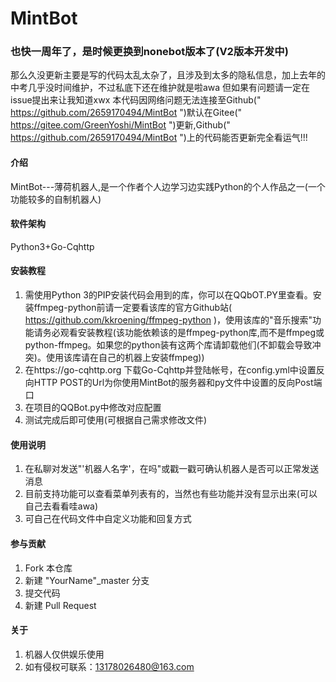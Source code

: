 # MintBot

### 也快一周年了，是时候更换到nonebot版本了(V2版本开发中)
那么久没更新主要是写的代码太乱太杂了，且涉及到太多的隐私信息，加上去年的中考几乎没时间维护，不过私底下还在维护就是啦awa
但如果有问题请一定在issue提出来让我知道xwx
本代码因网络问题无法连接至Github(" https://github.com/2659170494/MintBot ")默认在Gitee(" https://gitee.com/GreenYoshi/MintBot ")更新,Github(" https://github.com/2659170494/MintBot ")上的代码能否更新完全看运气!!!

#### 介绍
MintBot---薄荷机器人,是一个作者个人边学习边实践Python的个人作品之一(一个功能较多的自制机器人)

#### 软件架构
Python3+Go-Cqhttp


#### 安装教程

1.  需使用Python 3的PIP安装代码会用到的库，你可以在QQbOT.PY里查看。安装ffmpeg-python前请一定要看该库的官方Github站( https://github.com/kkroening/ffmpeg-python )，使用该库的"音乐搜索"功能请务必观看安装教程(该功能依赖该的是ffmpeg-python库,而不是ffmpeg或python-ffmpeg。如果您的python装有这两个库请卸载他们(不卸载会导致冲突)。使用该库请在自己的机器上安装ffmpeg))
2.  在https://go-cqhttp.org 下载Go-Cqhttp并登陆帐号，在config.yml中设置反向HTTP POST的Url为你使用MintBot的服务器和py文件中设置的反向Post端口
3.  在项目的QQBot.py中修改对应配置
4.  测试完成后即可使用(可根据自己需求修改文件)

#### 使用说明

1.  在私聊对发送"'机器人名字'，在吗"或戳一戳可确认机器人是否可以正常发送消息
2.  目前支持功能可以查看菜单列表有的，当然也有些功能并没有显示出来(可以自己去看看哇awa)
3.  可自己在代码文件中自定义功能和回复方式

#### 参与贡献

1.  Fork 本仓库
2.  新建 "YourName"_master 分支
3.  提交代码
4.  新建 Pull Request


#### 关于

1.  机器人仅供娱乐使用
2.  如有侵权可联系：13178026480@163.com

